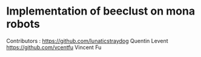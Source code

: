 # Implementation of beeclust on mona robots

Contributors : https://github.com/lunaticstraydog Quentin Levent  
               https://github.com/vcentfu Vincent Fu
